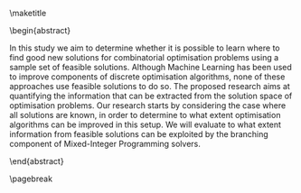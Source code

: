 <!--

Problem
What's been done surrounding the problem
What we plan to do (just the outline of each phase)
What we hope to happen

-->

\maketitle


\begin{abstract}

In this study we aim to determine whether it is possible to learn where to find good new solutions for combinatorial optimisation problems using a sample set of feasible solutions.
Although Machine Learning has been used to improve components of discrete optimisation algorithms, none of these approaches use feasible solutions to do so.
The proposed research aims at quantifying the information that can be extracted from the solution space of optimisation problems.
Our research starts by considering the case where all solutions are known, in order to determine to what extent optimisation algorithms can be improved in this setup.
We will evaluate to what extent information from feasible solutions can be exploited by the branching component of Mixed-Integer Programming solvers. 

\end{abstract}

\pagebreak
